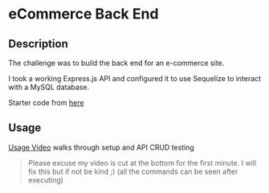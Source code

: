 # eCommerce Back End

## Description

The challenge was to build the back end for an e-commerce site. 

I took a working Express.js API and configured it to use Sequelize to interact with a MySQL database.

Starter code from [here](https://github.com/coding-boot-camp/fantastic-umbrella)  

## Usage

[Usage Video](https://its-jefe.github.io/videos/13.html) walks through setup and API CRUD testing
> Please excuse my video is cut at the bottom for the first minute. I will fix this but if not be kind ;) (all the commands can be seen after executing)
